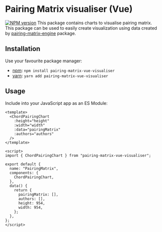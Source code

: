 # Pairing Matrix visualiser (Vue)

[![NPM version](https://img.shields.io/npm/v/pairing-matrix-vue-visualiser.svg)](https://www.npmjs.com/package/pairing-matrix-vue-visualiser)
This package contains charts to visualise pairing matrix. This package can be used to easily create visualization using
data created by [pairing-matrix-engine](https://www.npmjs.com/package/pairing-matrix-engine) package.

## Installation

Use your favourite package manager:

- [npm](https://npmjs.org): `npm install pairing-matrix-vue-visualiser`
- [yarn](https://yarnpkg.com/): `yarn add pairing-matrix-vue-visualiser`

## Usage

Include into your JavaScript app as an ES Module:

```vue
<template>
  <ChordPairingChart
    :height="height"
    :width="width"
    :data="pairingMatrix"
    :authors="authors"
  />
</template>

<script>
import { ChordPairingChart } from "pairing-matrix-vue-visualiser";

export default {
  name: "PairingMatrix",
  components: {
    ChordPairingChart,
  },
  data() {
    return {
      pairingMatrix: [],
      authors: [],
      height: 954,
      width: 954,
    };
  },
};
</script>
```
